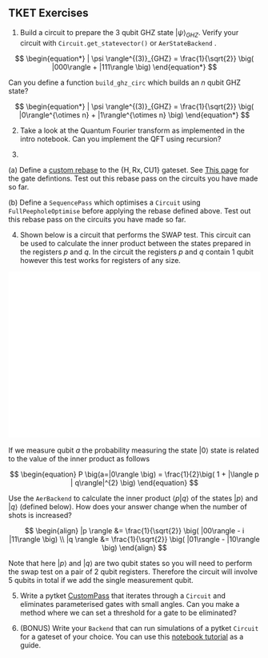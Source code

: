 ## TKET Exercises

1. Build a circuit to prepare the 3 qubit GHZ state $| \psi \rangle_{GHZ}$. Verify your circuit with `Circuit.get_statevector()` or `AerStateBackend` . 

$$
\begin{equation*}
| \psi \rangle^{(3)}_{GHZ} = \frac{1}{\sqrt{2}} \big( |000\rangle + |111\rangle \big)
\end{equation*}
$$

Can you define a function `build_ghz_circ` which builds an $n$ qubit GHZ state?

$$
\begin{equation*}
| \psi \rangle^{(3)}_{GHZ} = \frac{1}{\sqrt{2}} \big( |0\rangle^{\otimes n} + |1\rangle^{\otimes n} \big)
\end{equation*}
$$



2. Take a look at the Quantum Fourier transform as implemented in the intro notebook. Can you implement the QFT using recursion? 


3. 
(a) Define a [custom rebase](https://cqcl.github.io/tket/pytket/api/passes.html#pytket.passes.RebaseCustom) to the $\{\text{H}, \text{Rx}, \text{CU1}\}$ gateset. See [This page](https://cqcl.github.io/tket/pytket/api/optype.html) for the gate defintions. Test out this rebase pass on the circuits you have made so far.

(b) Define a `SequencePass` which optimises a `Circuit` using `FullPeepholeOptimise` before applying the rebase defined above. Test out this rebase pass on the circuits you have made so far.


4. Shown below is a circuit that performs the SWAP test. This circuit can be used to calculate the inner product between the states prepared in the registers $p$ and $q$. In the circuit the registers $p$ and $q$ contain 1 qubit however this test works for registers of any size.

<center><img src='SWAPcircuit.svg'></center>

If we measure qubit $a$ the probability measuring the state $| 0 \rangle$ state is related to the value of the inner product as follows 

$$
\begin{equation}
P \big(a=|0\rangle \big) = \frac{1}{2}\big( 1 + |\langle p | q\rangle|^{2} \big)
\end{equation}
$$

 Use the `AerBackend` to calculate the inner product $\langle p | q\rangle$  of the states $|p \rangle$ and $|q \rangle$ (defined below). How does your answer change when the number of shots is increased?
 
$$
\begin{align}
|p \rangle &= \frac{1}{\sqrt{2}} \big( |00\rangle - i |11\rangle \big) \\
|q \rangle &= \frac{1}{\sqrt{2}} \big( |01\rangle - |10\rangle \big)
\end{align}
$$

Note that here $|p \rangle$ and $|q \rangle$ are two qubit states so you will need to perform the swap test on a pair of 2 qubit registers. Therefore the circuit  will involve 5 qubits in total if we add the single measurement qubit.

5. Write a pytket [CustomPass](https://cqcl.github.io/pytket/manual/manual_compiler.html#user-defined-passes) that iterates through a `Circuit` and eliminates parameterised gates with small angles. Can you make a method where we can set a threshold for a gate to be eliminated?

6. (BONUS) Write your `Backend` that can run simulations of a pytket `Circuit` for a gateset of your choice. You can use this [notebook tutorial](https://github.com/CQCL/pytket/blob/main/examples/creating_backends.ipynb) as a guide.





